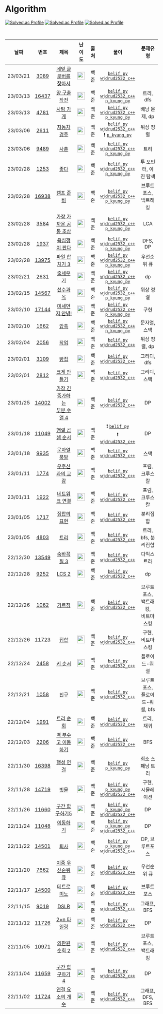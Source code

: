 # Algorithm

[![Solved.ac Profile](http://mazassumnida.wtf/api/v2/generate_badge?boj=belif)](https://solved.ac/belif/)
[![Solved.ac Profile](http://mazassumnida.wtf/api/v2/generate_badge?boj=wjdrud2532)](https://solved.ac/wjdrud2532/)
[![Solved.ac Profile](http://mazassumnida.wtf/api/v2/generate_badge?boj=p_kyung)](https://solved.ac/p_kyung/)

<br>

|날짜|번호|제목|난이도|출처|풀이|문제유형|
|:----:|:----:|:---:|:-----:|:-----:|:---:|:----:|
|23/03/21|[3089](https://www.acmicpc.net/problem/3089)|[네잎 클로버를 찾아서](https://www.acmicpc.net/problem/3089)| <img height="25px" width="25px" src="https://static.solved.ac/tier_small/13.svg"/> |백준|[`belif_py`](https://github.com/Princess-Pyeonggang-and-Spiderman/Algorithm/blob/main/belif_python/3089.py) <br> [`wjdrud2532_c++`](https://github.com/Princess-Pyeonggang-and-Spiderman/Algorithm/blob/main/wjdrud2532_c%2B%2B/3089.cpp)<br>||
|23/03/13|[16437](https://www.acmicpc.net/problem/16437)|[양 구출 작전](https://www.acmicpc.net/problem/16437)| <img height="25px" width="25px" src="https://static.solved.ac/tier_small/13.svg"/> |백준|[`belif_py`](https://github.com/Princess-Pyeonggang-and-Spiderman/Algorithm/blob/main/belif_python/16437.py) <br> [`wjdrud2532_c++`](https://github.com/Princess-Pyeonggang-and-Spiderman/Algorithm/blob/main/wjdrud2532_c%2B%2B/16437.cpp)<br> [`p_kyung_py`](https://github.com/Princess-Pyeonggang-and-Spiderman/Algorithm/blob/main/p_kyung_python/16437.py)|트리, dfs|
|23/03/13|[4781](https://www.acmicpc.net/problem/4781)|[사탕 가게](https://www.acmicpc.net/problem/4781)| <img height="25px" width="25px" src="https://static.solved.ac/tier_small/12.svg"/> |백준|[`belif_py`](https://github.com/Princess-Pyeonggang-and-Spiderman/Algorithm/blob/main/belif_python/4781.py) <br> [`wjdrud2532_c++`](https://github.com/Princess-Pyeonggang-and-Spiderman/Algorithm/blob/main/wjdrud2532_c%2B%2B/4781.cpp)<br> [`p_kyung_py`](https://github.com/Princess-Pyeonggang-and-Spiderman/Algorithm/blob/main/p_kyung_python/4781.py)|배낭 문제, dp|
|23/03/06|[2611](https://www.acmicpc.net/problem/2611)|[자동차경주](https://www.acmicpc.net/problem/2611)| <img height="25px" width="25px" src="https://static.solved.ac/tier_small/14.svg"/> |백준|[`belif_py`](https://github.com/Princess-Pyeonggang-and-Spiderman/Algorithm/blob/main/belif_python/2611.py) <br> [`wjdrud2532_c++`](https://github.com/Princess-Pyeonggang-and-Spiderman/Algorithm/blob/main/wjdrud2532_c%2B%2B/2611.cpp)<br> :heavy_exclamation_mark: [`p_kyung_py`](https://github.com/Princess-Pyeonggang-and-Spiderman/Algorithm/blob/main/p_kyung_python/2611.py)|위상 정렬|
|23/03/06|[9489](https://www.acmicpc.net/problem/9489)|[사촌](https://www.acmicpc.net/problem/9489)| <img height="25px" width="25px" src="https://static.solved.ac/tier_small/12.svg"/> |백준|[`belif_py`](https://github.com/Princess-Pyeonggang-and-Spiderman/Algorithm/blob/main/belif_python/9489.py) <br> [`wjdrud2532_c++`](https://github.com/Princess-Pyeonggang-and-Spiderman/Algorithm/blob/main/wjdrud2532_c%2B%2B/9489.cpp)<br> [`p_kyung_py`](https://github.com/Princess-Pyeonggang-and-Spiderman/Algorithm/blob/main/p_kyung_python/9489.py)|트리|
|23/02/28|[1253](https://www.acmicpc.net/problem/1253)|[좋다](https://www.acmicpc.net/problem/1253)| <img height="25px" width="25px" src="https://static.solved.ac/tier_small/12.svg"/> |백준|[`belif_py`](https://github.com/Princess-Pyeonggang-and-Spiderman/Algorithm/blob/main/belif_python/1253.py) <br> [`wjdrud2532_c++`](https://github.com/Princess-Pyeonggang-and-Spiderman/Algorithm/blob/main/wjdrud2532_c%2B%2B/1253.cpp)<br> [`p_kyung_py`](https://github.com/Princess-Pyeonggang-and-Spiderman/Algorithm/blob/main/p_kyung_python/1253.py)|투 포인터, 이진 탐색|
|23/02/28|[16938](https://www.acmicpc.net/problem/16938)|[캠프 준비](https://www.acmicpc.net/problem/16938)| <img height="25px" width="25px" src="https://static.solved.ac/tier_small/11.svg"/> |백준|[`belif_py`](https://github.com/Princess-Pyeonggang-and-Spiderman/Algorithm/blob/main/belif_python/16938.py) <br> [`wjdrud2532_c++`](https://github.com/Princess-Pyeonggang-and-Spiderman/Algorithm/blob/main/wjdrud2532_c%2B%2B/16938.cpp)<br> [`p_kyung_py`](https://github.com/Princess-Pyeonggang-and-Spiderman/Algorithm/blob/main/p_kyung_python/16938.py)|브루트포스, 백트래킹|
|23/02/28|[3584](https://www.acmicpc.net/problem/3584)|[가장 가까운 공통 조상](https://www.acmicpc.net/problem/3584)| <img height="25px" width="25px" src="https://static.solved.ac/tier_small/12.svg"/> |백준|[`belif_py`](https://github.com/Princess-Pyeonggang-and-Spiderman/Algorithm/blob/main/belif_python/3584.py) <br> [`wjdrud2532_c++`](https://github.com/Princess-Pyeonggang-and-Spiderman/Algorithm/blob/main/wjdrud2532_c%2B%2B/3584.cpp)<br> [`p_kyung_py`](https://github.com/Princess-Pyeonggang-and-Spiderman/Algorithm/blob/main/p_kyung_python/3584.py)|LCA|
|23/02/28|[1937](https://www.acmicpc.net/problem/1937)|[욕심쟁이 판다](https://www.acmicpc.net/problem/1937)| <img height="25px" width="25px" src="https://static.solved.ac/tier_small/13.svg"/> |백준|[`belif_py`](https://github.com/Princess-Pyeonggang-and-Spiderman/Algorithm/blob/main/belif_python/1937.py) <br> [`wjdrud2532_c++`](https://github.com/Princess-Pyeonggang-and-Spiderman/Algorithm/blob/main/wjdrud2532_c%2B%2B/1937.cpp)<br> [`p_kyung_py`](https://github.com/Princess-Pyeonggang-and-Spiderman/Algorithm/blob/main/p_kyung_python/1937.py)|DFS, DP|
|23/02/28|[13975](https://www.acmicpc.net/problem/13975)|[파일 합치기 3](https://www.acmicpc.net/problem/13975)| <img height="25px" width="25px" src="https://static.solved.ac/tier_small/12.svg"/> |백준|[`belif_py`](https://github.com/Princess-Pyeonggang-and-Spiderman/Algorithm/blob/main/belif_python/13975.py) <br> [`wjdrud2532_c++`](https://github.com/Princess-Pyeonggang-and-Spiderman/Algorithm/blob/main/wjdrud2532_c%2B%2B/13975.cpp)<br> [`p_kyung_py`](https://github.com/Princess-Pyeonggang-and-Spiderman/Algorithm/blob/main/p_kyung_python/13975.py)|우선순위 큐|
|23/02/21|[2631](https://www.acmicpc.net/problem/2631)|[줄세우기](https://www.acmicpc.net/problem/2631)| <img height="25px" width="25px" src="https://static.solved.ac/tier_small/12.svg"/> |백준|[`belif_py`](https://github.com/Princess-Pyeonggang-and-Spiderman/Algorithm/blob/main/belif_python/2631.py) <br> [`wjdrud2532_c++`](https://github.com/Princess-Pyeonggang-and-Spiderman/Algorithm/blob/main/wjdrud2532_c%2B%2B/2631.cpp) <br> [`p_kyung_py`](https://github.com/Princess-Pyeonggang-and-Spiderman/Algorithm/blob/main/p_kyung_python/2631.py)|dp|
|23/02/15|[14567](https://www.acmicpc.net/problem/14567)|[선수과목](https://www.acmicpc.net/problem/14567)| <img height="25px" width="25px" src="https://static.solved.ac/tier_small/11.svg"/> |백준|[`belif_py`](https://github.com/Princess-Pyeonggang-and-Spiderman/Algorithm/blob/main/belif_python/14567.py) <br> [`wjdrud2532_c++`](https://github.com/Princess-Pyeonggang-and-Spiderman/Algorithm/blob/main/wjdrud2532_c%2B%2B/14567.cpp)<br> [`p_kyung_py`](https://github.com/Princess-Pyeonggang-and-Spiderman/Algorithm/blob/main/p_kyung_python/14567.py)|위상 정렬|
|23/02/10|[17144](https://www.acmicpc.net/problem/17144)|[미세먼지 안녕!](https://www.acmicpc.net/problem/17144)| <img height="25px" width="25px" src="https://static.solved.ac/tier_small/12.svg"/> |백준|[`belif_py`](https://github.com/Princess-Pyeonggang-and-Spiderman/Algorithm/blob/main/belif_python/17144.py) <br> [`wjdrud2532_c++`](https://github.com/Princess-Pyeonggang-and-Spiderman/Algorithm/blob/main/wjdrud2532_c%2B%2B/17144.cpp)<br> [`p_kyung_py`](https://github.com/Princess-Pyeonggang-and-Spiderman/Algorithm/blob/main/p_kyung_python/17144.py)|구현|
|23/02/10|[1662](https://www.acmicpc.net/problem/1662)|[압축](https://www.acmicpc.net/problem/1662)| <img height="25px" width="25px" src="https://static.solved.ac/tier_small/11.svg"/> |백준|[`belif_py`](https://github.com/Princess-Pyeonggang-and-Spiderman/Algorithm/blob/main/belif_python/1662.py) <br> [`wjdrud2532_c++`](https://github.com/Princess-Pyeonggang-and-Spiderman/Algorithm/blob/main/wjdrud2532_c%2B%2B/1662.cpp)<br> [`p_kyung_py`](https://github.com/Princess-Pyeonggang-and-Spiderman/Algorithm/blob/main/p_kyung_python/1662.py)|문자열, 스택|
|23/02/04|[2056](https://www.acmicpc.net/problem/2056)|[작업](https://www.acmicpc.net/problem/2056)| <img height="25px" width="25px" src="https://static.solved.ac/tier_small/12.svg"/> |백준|[`belif_py`](https://github.com/Princess-Pyeonggang-and-Spiderman/Algorithm/blob/main/belif_python/2056.py) <br> [`wjdrud2532_c++`](https://github.com/Princess-Pyeonggang-and-Spiderman/Algorithm/blob/main/wjdrud2532_c%2B%2B/2056.cpp)|위상 정렬, dp|
|23/02/01|[3109](https://www.acmicpc.net/problem/3109)|[빵집](https://www.acmicpc.net/problem/3109)| <img height="25px" width="25px" src="https://static.solved.ac/tier_small/14.svg"/> |백준|[`belif_py`](https://github.com/Princess-Pyeonggang-and-Spiderman/Algorithm/blob/main/belif_python/3109.py) <br> [`wjdrud2532_c++`](https://github.com/Princess-Pyeonggang-and-Spiderman/Algorithm/blob/main/wjdrud2532_c%2B%2B/3109.cpp)|그리디, dfs|
|23/02/01|[2812](https://www.acmicpc.net/problem/2812)|[크게 만들기](https://www.acmicpc.net/problem/2812)| <img height="25px" width="25px" src="https://static.solved.ac/tier_small/13.svg"/> |백준|[`belif_py`](https://github.com/Princess-Pyeonggang-and-Spiderman/Algorithm/blob/main/belif_python/2812.py) <br> [`wjdrud2532_c++`](https://github.com/Princess-Pyeonggang-and-Spiderman/Algorithm/blob/main/wjdrud2532_c%2B%2B/2812.cpp)|그리디, 스택|
|23/01/25|[14002](https://www.acmicpc.net/problem/14002)|[가장 긴 증가하는<br> 부분 수열 4](https://www.acmicpc.net/problem/14002)| <img height="25px" width="25px" src="https://static.solved.ac/tier_small/12.svg"/> |백준|[`belif_py`](https://github.com/Princess-Pyeonggang-and-Spiderman/Algorithm/blob/main/belif_python/14002.py) <br> [`wjdrud2532_c++`](https://github.com/Princess-Pyeonggang-and-Spiderman/Algorithm/blob/main/wjdrud2532_c%2B%2B/14002.cpp)|DP|
|23/01/18|[11049](https://www.acmicpc.net/problem/11049)|[행렬 곱셈 순서](https://www.acmicpc.net/problem/11049)| <img height="25px" width="25px" src="https://static.solved.ac/tier_small/13.svg"/> |백준|:heavy_exclamation_mark: [`belif_py`](https://github.com/Princess-Pyeonggang-and-Spiderman/Algorithm/blob/main/belif_python/11049.py) <br>:heavy_exclamation_mark: [`wjdrud2532_c++`](https://github.com/Princess-Pyeonggang-and-Spiderman/Algorithm/blob/main/wjdrud2532_c%2B%2B/11049.cpp)|DP|
|23/01/18|[9935](https://www.acmicpc.net/problem/9935)|[문자열 폭발](https://www.acmicpc.net/problem/9935)| <img height="25px" width="25px" src="https://static.solved.ac/tier_small/12.svg"/> |백준|[`belif_py`](https://github.com/Princess-Pyeonggang-and-Spiderman/Algorithm/blob/main/belif_python/9935.py) <br> [`wjdrud2532_c++`](https://github.com/Princess-Pyeonggang-and-Spiderman/Algorithm/blob/main/wjdrud2532_c%2B%2B/9935.cpp)|스택|
|23/01/11|[1774](https://www.acmicpc.net/problem/1774)|[우주신과의 교감](https://www.acmicpc.net/problem/1774)| <img height="25px" width="25px" src="https://static.solved.ac/tier_small/13.svg"/> |백준|[`belif_py`](https://github.com/Princess-Pyeonggang-and-Spiderman/Algorithm/blob/main/belif_python/1774.py) <br> [`wjdrud2532_c++`](https://github.com/Princess-Pyeonggang-and-Spiderman/Algorithm/blob/main/wjdrud2532_c%2B%2B/1774.cpp)|프림, 크루스칼|
|23/01/11|[1922](https://www.acmicpc.net/problem/1922)|[네트워크 연결](https://www.acmicpc.net/problem/1922)| <img height="25px" width="25px" src="https://static.solved.ac/tier_small/12.svg"/> |백준|[`belif_py`](https://github.com/Princess-Pyeonggang-and-Spiderman/Algorithm/blob/main/belif_python/1922.py) <br> [`wjdrud2532_c++`](https://github.com/Princess-Pyeonggang-and-Spiderman/Algorithm/blob/main/wjdrud2532_c%2B%2B/1922.cpp)|프림, 크루스칼|
|23/01/05|[1717](https://www.acmicpc.net/problem/1717)|[집합의 표현](https://www.acmicpc.net/problem/1717)| <img height="25px" width="25px" src="https://static.solved.ac/tier_small/12.svg"/> |백준|[`belif_py`](https://github.com/Princess-Pyeonggang-and-Spiderman/Algorithm/blob/main/belif_python/1717.py) <br> [`wjdrud2532_c++`](https://github.com/Princess-Pyeonggang-and-Spiderman/Algorithm/blob/main/wjdrud2532_c%2B%2B/1717.cpp)|분리집합|
|23/01/05|[4803](https://www.acmicpc.net/problem/4803)|[트리](https://www.acmicpc.net/problem/4803)| <img height="25px" width="25px" src="https://static.solved.ac/tier_small/12.svg"/> |백준|[`belif_py`](https://github.com/Princess-Pyeonggang-and-Spiderman/Algorithm/blob/main/belif_python/4803.py) <br> [`wjdrud2532_c++`](https://github.com/Princess-Pyeonggang-and-Spiderman/Algorithm/blob/main/wjdrud2532_c%2B%2B/4803.cpp)|트리, bfs, 분리집합|
|22/12/30|[13549](https://www.acmicpc.net/problem/13549)|[숨바꼭질 3](https://www.acmicpc.net/problem/13549)| <img height="25px" width="25px" src="https://static.solved.ac/tier_small/11.svg"/> |백준|[`belif_py`](https://github.com/Princess-Pyeonggang-and-Spiderman/Algorithm/blob/main/belif_python/13549.py) <br> [`wjdrud2532_c++`](https://github.com/Princess-Pyeonggang-and-Spiderman/Algorithm/blob/main/wjdrud2532_c%2B%2B/13529.cpp)|다익스트라|
|22/12/28|[9252](https://www.acmicpc.net/problem/9252)|[LCS 2](https://www.acmicpc.net/problem/9252)| <img height="25px" width="25px" src="https://static.solved.ac/tier_small/12.svg"/> |백준|[`belif_py`](https://github.com/Princess-Pyeonggang-and-Spiderman/Algorithm/blob/main/belif_python/9252.py) <br> [`wjdrud2532_c++`](https://github.com/Princess-Pyeonggang-and-Spiderman/Algorithm/blob/main/wjdrud2532_c%2B%2B/9252.cpp)|dp|
|22/12/26|[1062](https://www.acmicpc.net/problem/1062)|[가르침](https://www.acmicpc.net/problem/1062)| <img height="25px" width="25px" src="https://static.solved.ac/tier_small/12.svg"/> |백준|[`belif_py`](https://github.com/Princess-Pyeonggang-and-Spiderman/Algorithm/blob/main/belif_python/1062.py) <br> [`wjdrud2532_c++`](https://github.com/Princess-Pyeonggang-and-Spiderman/Algorithm/blob/main/wjdrud2532_c%2B%2B/1062.cpp)|브루트포스, 백트래킹, <br> 비트마스킹|
|22/12/26|[11723](https://www.acmicpc.net/problem/11723)|[집합](https://www.acmicpc.net/problem/11723)| <img height="25px" width="25px" src="https://static.solved.ac/tier_small/6.svg"/> |백준|[`belif_py`](https://github.com/Princess-Pyeonggang-and-Spiderman/Algorithm/blob/main/belif_python/11723.py) <br> [`wjdrud2532_c++`](https://github.com/Princess-Pyeonggang-and-Spiderman/Algorithm/blob/main/wjdrud2532_c%2B%2B/11723.cpp)|구현, 비트마스킹|
|22/12/24|[2458](https://www.acmicpc.net/problem/2458)|[키 순서](https://www.acmicpc.net/problem/2458)| <img height="25px" width="25px" src="https://static.solved.ac/tier_small/12.svg"/> |백준|[`belif_py`](https://github.com/Princess-Pyeonggang-and-Spiderman/Algorithm/blob/main/belif_python/2458.py) <br> [`wjdrud2532_c++`](https://github.com/Princess-Pyeonggang-and-Spiderman/Algorithm/blob/main/wjdrud2532_c%2B%2B/2458.cpp)|플로이드-워셜|
|22/12/21|[1058](https://www.acmicpc.net/problem/1058)|[친구](https://www.acmicpc.net/problem/1058)| <img height="25px" width="25px" src="https://static.solved.ac/tier_small/9.svg"/> |백준|[`belif_py`](https://github.com/Princess-Pyeonggang-and-Spiderman/Algorithm/blob/main/belif_python/1058.py) <br> [`wjdrud2532_c++`](https://github.com/Princess-Pyeonggang-and-Spiderman/Algorithm/blob/main/wjdrud2532_c%2B%2B/1058.cpp)|브루트포스, <br> 플로이드-워셜, bfs|
|22/12/04|[1991](https://www.acmicpc.net/problem/1991)|[트리 순회](https://www.acmicpc.net/problem/1991)| <img height="25px" width="25px" src="https://static.solved.ac/tier_small/10.svg"/> |백준|[`belif_py`](https://github.com/Princess-Pyeonggang-and-Spiderman/Algorithm/blob/main/belif_python/1991.py) <br> [`wjdrud2532_c++`](https://github.com/Princess-Pyeonggang-and-Spiderman/Algorithm/blob/main/wjdrud2532_c%2B%2B/1991.cpp)|트리, 재귀|
|22/12/03|[2206](https://www.acmicpc.net/problem/2206)|[벽 부수고 이동하기](https://www.acmicpc.net/problem/2206)| <img height="25px" width="25px" src="https://static.solved.ac/tier_small/13.svg"/> |백준|[`belif_py`](https://github.com/Princess-Pyeonggang-and-Spiderman/Algorithm/blob/main/belif_python/2206.py) <br> [`wjdrud2532_c++`](https://github.com/Princess-Pyeonggang-and-Spiderman/Algorithm/blob/main/wjdrud2532_c%2B%2B/2206.cpp)|BFS|
|22/11/30|[16398](https://www.acmicpc.net/problem/16398)|[행성 연결](https://www.acmicpc.net/problem/16398)| <img height="25px" width="25px" src="https://static.solved.ac/tier_small/12.svg"/> |백준|[`belif_py`](https://github.com/Princess-Pyeonggang-and-Spiderman/Algorithm/blob/main/belif_python/16398.py) <br> [`p_kyung_py`](https://github.com/Princess-Pyeonggang-and-Spiderman/Algorithm/blob/main/p_kyung_python/16398.py)|최소 스패닝 트리|
|22/11/28|[14719](https://www.acmicpc.net/problem/14719)|[빗물](https://www.acmicpc.net/problem/14719)| <img height="25px" width="25px" src="https://static.solved.ac/tier_small/11.svg"/> |백준|[`belif_py`](https://github.com/Princess-Pyeonggang-and-Spiderman/Algorithm/blob/main/belif_python/14719.py) <br> [`p_kyung_py`](https://github.com/Princess-Pyeonggang-and-Spiderman/Algorithm/blob/main/p_kyung_python/14719.py) <br> [`wjdrud2532_c++`](https://github.com/Princess-Pyeonggang-and-Spiderman/Algorithm/blob/main/wjdrud2532_c%2B%2B/14719.cpp)|구현, 시뮬레이션|
|22/11/26|[11660](https://www.acmicpc.net/problem/11660)|[구간 합 구하기5](https://www.acmicpc.net/problem/11660)| <img height="25px" width="25px" src="https://static.solved.ac/tier_small/10.svg"/> |백준|[`belif_py`](https://github.com/Princess-Pyeonggang-and-Spiderman/Algorithm/blob/main/belif_python/11660.py) <br> [`p_kyung_py`](https://github.com/Princess-Pyeonggang-and-Spiderman/Algorithm/blob/main/p_kyung_python/11660.py) <br> [`wjdrud2532_c++`](https://github.com/Princess-Pyeonggang-and-Spiderman/Algorithm/blob/main/wjdrud2532_c%2B%2B/11660.cpp)|DP|
|22/11/24|[11048](https://www.acmicpc.net/problem/11048)|[이동하기](https://www.acmicpc.net/problem/11048)| <img height="25px" width="25px" src="https://static.solved.ac/tier_small/9.svg"/> |백준|[`belif_py`](https://github.com/Princess-Pyeonggang-and-Spiderman/Algorithm/blob/main/belif_python/11048.py) <br> [`p_kyung_py`](https://github.com/Princess-Pyeonggang-and-Spiderman/Algorithm/blob/main/p_kyung_python/11048.py) <br> [`wjdrud2532_c++`](https://github.com/Princess-Pyeonggang-and-Spiderman/Algorithm/blob/main/wjdrud2532_c%2B%2B/11048.cpp)|DP|
|22/11/22|[14501](https://www.acmicpc.net/problem/14501)|[퇴사](https://www.acmicpc.net/problem/14501)| <img height="25px" width="25px" src="https://static.solved.ac/tier_small/8.svg"/> |백준|[`belif_py`](https://github.com/Princess-Pyeonggang-and-Spiderman/Algorithm/blob/main/belif_python/14501.py) <br> [`p_kyung_py`](https://github.com/Princess-Pyeonggang-and-Spiderman/Algorithm/blob/main/p_kyung_python/14501.py) <br> [`wjdrud2532_c++`](https://github.com/Princess-Pyeonggang-and-Spiderman/Algorithm/blob/main/wjdrud2532_c%2B%2B/14501.cpp)|DP, 브루트포스|
|22/11/20|[7662](https://www.acmicpc.net/problem/7662)|[이중 우선순위 큐](https://www.acmicpc.net/problem/7662)| <img height="25px" width="25px" src="https://static.solved.ac/tier_small/12.svg"/> |백준|[`belif_py`](https://github.com/Princess-Pyeonggang-and-Spiderman/Algorithm/blob/main/belif_python/7662.py) <br> [`wjdrud2532_c++`](https://github.com/Princess-Pyeonggang-and-Spiderman/Algorithm/blob/main/wjdrud2532_c++/7662.cpp)|우선순위 큐|
|22/11/17|[14500](https://www.acmicpc.net/problem/14500)|[테트로미노](https://www.acmicpc.net/problem/14500)| <img height="25px" width="25px" src="https://static.solved.ac/tier_small/12.svg"/> |백준|[`belif_py`](https://github.com/Princess-Pyeonggang-and-Spiderman/Algorithm/blob/main/belif_python/14500.py) <br> [`wjdrud2532_c++`](https://github.com/Princess-Pyeonggang-and-Spiderman/Algorithm/blob/main/wjdrud2532_c++/14500.cpp)|브루트포스|
|22/11/15|[9019](https://www.acmicpc.net/problem/9019)|[DSLR](https://www.acmicpc.net/problem/9019)| <img height="25px" width="25px" src="https://static.solved.ac/tier_small/12.svg"/> |백준|[`belif_py`](https://github.com/Princess-Pyeonggang-and-Spiderman/Algorithm/blob/main/belif_python/9019.py) <br> [`wjdrud2532_c++`](https://github.com/Princess-Pyeonggang-and-Spiderman/Algorithm/blob/main/wjdrud2532_c++/9019.cpp)|그래프, BFS|
|22/11/12|[11726](https://www.acmicpc.net/problem/11726)|[2×n 타일링](https://www.acmicpc.net/problem/11726)| <img height="25px" width="25px" src="https://static.solved.ac/tier_small/8.svg"/> |백준|[`belif_py`](https://github.com/Princess-Pyeonggang-and-Spiderman/Algorithm/blob/main/belif_python/11726.py) <br> [`wjdrud2532_c++`](https://github.com/Princess-Pyeonggang-and-Spiderman/Algorithm/blob/main/wjdrud2532_c++/11726.cpp)|DP|
|22/11/05|[10971](https://www.acmicpc.net/problem/10971)|[외판원 순회 2](https://www.acmicpc.net/problem/10971)| <img height="25px" width="25px" src="https://static.solved.ac/tier_small/9.svg"/> |백준|[`belif_py`](https://github.com/Princess-Pyeonggang-and-Spiderman/Algorithm/blob/main/belif_python/10971.py) <br> [`wjdrud2532_c++`](https://github.com/Princess-Pyeonggang-and-Spiderman/Algorithm/blob/main/wjdrud2532_c++/10971.cpp)|브루트포스, 백트래킹|
|22/11/04|[11659](https://www.acmicpc.net/problem/11659)|[구간 합 구하기 4](https://www.acmicpc.net/problem/11659)| <img height="25px" width="25px" src="https://static.solved.ac/tier_small/8.svg"/> |백준|[`belif_py`](https://github.com/Princess-Pyeonggang-and-Spiderman/Algorithm/blob/main/belif_python/11659.py) <br> [`wjdrud2532_c++`](https://github.com/Princess-Pyeonggang-and-Spiderman/Algorithm/blob/main/wjdrud2532_c++/11659.cpp)|DP|
|22/11/02|[11724](https://www.acmicpc.net/problem/11724)|[연결 요소의 개수](https://www.acmicpc.net/problem/11724)| <img height="25px" width="25px" src="https://static.solved.ac/tier_small/9.svg"/> |백준|[`belif_py`](https://github.com/Princess-Pyeonggang-and-Spiderman/Algorithm/blob/main/belif_python/11724.py) <br> [`wjdrud2532_c++`](https://github.com/Princess-Pyeonggang-and-Spiderman/Algorithm/blob/main/wjdrud2532_c++/11724.cpp)|그래프, DFS, BFS|




<!--
양식 ver 22/12/04
|날짜|번호|제목|난이도|닉네임1|닉네임2|닉네임3|문제유형|
|:--:|:--:|:--:|:--:|:--:|:--:|:--:|:----:|

양식
|날짜|번호|제목|난이도|출처|사용언어|문제유형|
|:----:|:----:|:---:|:---:|:---:|:---:|:--------:|
|날짜입력하기|[문제번호작성](https://www.acmicpc.net/problem/문제번호넣기)|[문제제목입력](https://www.acmicpc.net/problem/문제번호넣기)| 아래이미지넣기 |백준|[`belif_py`](), [`p_kyung_py`](), [`wjdrud2532_c++`]()|문제유형작성하기|

<img height="25px" width="25px" src="https://static.solved.ac/tier_small/16.svg"/>  플레5
<img height="25px" width="25px" src="https://static.solved.ac/tier_small/15.svg"/>  골드1
<img height="25px" width="25px" src="https://static.solved.ac/tier_small/14.svg"/>  골드2
<img height="25px" width="25px" src="https://static.solved.ac/tier_small/13.svg"/>  골드3
<img height="25px" width="25px" src="https://static.solved.ac/tier_small/12.svg"/>  골드4
<img height="25px" width="25px" src="https://static.solved.ac/tier_small/11.svg"/>  골드5
<img height="25px" width="25px" src="https://static.solved.ac/tier_small/10.svg"/>  실버1
<img height="25px" width="25px" src="https://static.solved.ac/tier_small/9.svg"/>   실버2
<img height="25px" width="25px" src="https://static.solved.ac/tier_small/8.svg"/>   실버3
<img height="25px" width="25px" src="https://static.solved.ac/tier_small/7.svg"/>   실버4
<img height="25px" width="25px" src="https://static.solved.ac/tier_small/6.svg"/>   실버5
<img height="25px" width="25px" src="https://static.solved.ac/tier_small/5.svg"/>   브론즈1
<img height="25px" width="25px" src="https://static.solved.ac/tier_small/4.svg"/>   브론즈2
<img height="25px" width="25px" src="https://static.solved.ac/tier_small/3.svg"/>   브론즈3
<img height="25px" width="25px" src="https://static.solved.ac/tier_small/2.svg"/>   브론즈4
<img height="25px" width="25px" src="https://static.solved.ac/tier_small/1.svg"/>   브론즈5
<img height="25px" width="25px" src="https://static.solved.ac/tier_small/0.svg"/>   문제 난이도 없음

-->
